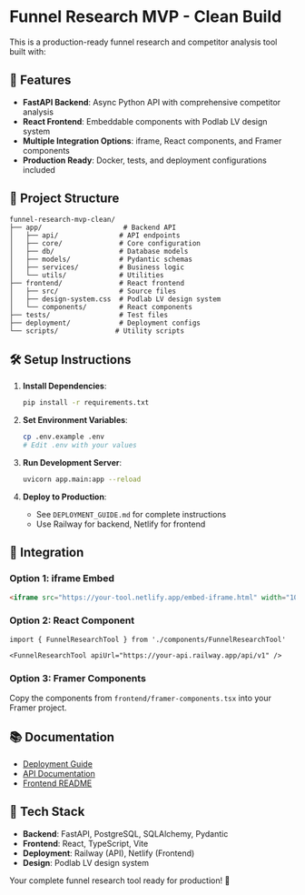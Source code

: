 # Funnel Research MVP - Clean Build

This is a production-ready funnel research and competitor analysis tool built with:

## 🚀 Features

- **FastAPI Backend**: Async Python API with comprehensive competitor analysis
- **React Frontend**: Embeddable components with Podlab LV design system
- **Multiple Integration Options**: iframe, React components, and Framer components
- **Production Ready**: Docker, tests, and deployment configurations included

## 📁 Project Structure

```
funnel-research-mvp-clean/
├── app/                    # Backend API
│   ├── api/               # API endpoints
│   ├── core/              # Core configuration
│   ├── db/                # Database models
│   ├── models/            # Pydantic schemas
│   ├── services/          # Business logic
│   └── utils/             # Utilities
├── frontend/              # React frontend
│   ├── src/               # Source files
│   ├── design-system.css  # Podlab LV design system
│   └── components/        # React components
├── tests/                 # Test files
├── deployment/            # Deployment configs
└── scripts/              # Utility scripts
```

## 🛠️ Setup Instructions

1. **Install Dependencies**:
   ```bash
   pip install -r requirements.txt
   ```

2. **Set Environment Variables**:
   ```bash
   cp .env.example .env
   # Edit .env with your values
   ```

3. **Run Development Server**:
   ```bash
   uvicorn app.main:app --reload
   ```

4. **Deploy to Production**:
   - See `DEPLOYMENT_GUIDE.md` for complete instructions
   - Use Railway for backend, Netlify for frontend

## 🎯 Integration

### Option 1: iframe Embed
```html
<iframe src="https://your-tool.netlify.app/embed-iframe.html" width="100%" height="700px"></iframe>
```

### Option 2: React Component
```tsx
import { FunnelResearchTool } from './components/FunnelResearchTool'

<FunnelResearchTool apiUrl="https://your-api.railway.app/api/v1" />
```

### Option 3: Framer Components
Copy the components from `frontend/framer-components.tsx` into your Framer project.

## 📚 Documentation

- [Deployment Guide](DEPLOYMENT_GUIDE.md)
- [API Documentation](http://localhost:8000/docs)
- [Frontend README](frontend/README.md)

## 🔧 Tech Stack

- **Backend**: FastAPI, PostgreSQL, SQLAlchemy, Pydantic
- **Frontend**: React, TypeScript, Vite
- **Deployment**: Railway (API), Netlify (Frontend)
- **Design**: Podlab LV design system

Your complete funnel research tool ready for production! 🚀